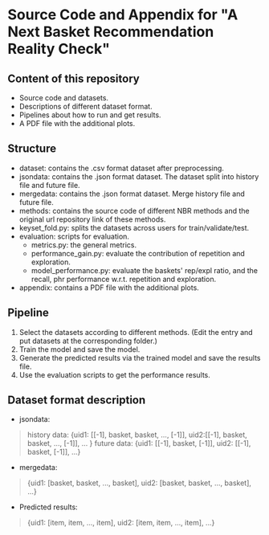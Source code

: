 # Source Code and Appendix for "A Next Basket Recommendation Reality Check"

## Content of this repository
* Source code and datasets.
* Descriptions of different dataset format.
* Pipelines about how to run and get results.
* A PDF file with the additional plots.

## Structure
* dataset: contains the .csv format dataset after preprocessing.
* jsondata: contains the .json format dataset. The dataset split into history file and future file.
* mergedata: contains the .json format dataset. Merge history file and future file.
* methods: contains the source code of different NBR methods and the original url repository link of these methods.
* keyset_fold.py: splits the datasets across users for train/validate/test.
* evaluation: scripts for evaluation.
    * metrics.py: the general metrics.
    * performance_gain.py: evaluate the contribution of repetition and exploration.
    * model_performance.py: evaluate the baskets' rep/expl ratio, and the recall, phr performance w.r.t. repetition and exploration.
* appendix: contains a PDF file with the additional plots.

## Pipeline
1. Select the datasets according to different methods. (Edit the entry and put datasets at the corresponding folder.)
2. Train the model and save the model. 
3. Generate the predicted results via the trained model and save the results file.
4. Use the evaluation scripts to get the performance results.


## Dataset format description
* jsondata: 

> history data: {uid1: [[-1], basket, basket, ..., [-1]], uid2:[[-1], basket, basket, ..., [-1]], ... }
> future data: {uid1: [[-1], basket, [-1]], uid2: [[-1], basket, [-1]], ...}

* mergedata: 

> {uid1: [basket, basket, ..., basket], uid2: [basket, basket, ..., basket], ...}

* Predicted results:

> {uid1: [item, item, ..., item], uid2: [item, item, ..., item], ...}
